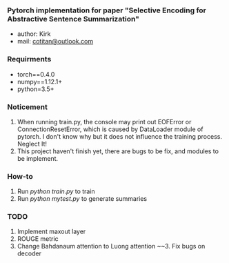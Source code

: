 ### Pytorch implementation for paper "Selective Encoding for Abstractive Sentence Summarization"
- author: Kirk
- mail: cotitan@outlook.com

### Requirments
- torch==0.4.0
- numpy==1.12.1+
- python=3.5+

### Noticement
1. When running train.py, the console may print out EOFError or ConnectionResetError, which is caused by DataLoader module of pytorch. I don't know why but it does not influence the training process. Neglect It!
2. This project haven't finish yet, there are bugs to be fix, and modules to be implement.

### How-to
1. Run _python train.py_ to train
2. Run _python mytest.py_ to generate summaries


### TODO
1. Implement maxout layer
2. ROUGE metric
2. Change Bahdanaum attention to Luong attention
~~3. Fix bugs on decoder
